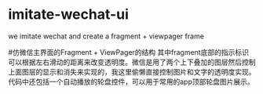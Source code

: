 # imitate-wechat-ui
we imitate wechat and create a fragment + viewpager frame

#仿微信主界面的Fragment + ViewPager的结构
其中fragment底部的指示标识可以根据左右滑动的距离来改变透明度。微信是用了两个上下叠加的图层然后控制上面图层的显示和消失来实现的，我这里偷懒直接控制图片和文字的透明度实现。代码中还包括一个自动播放的轮盘控件，可以用于常用的app顶部轮盘图片展示。
